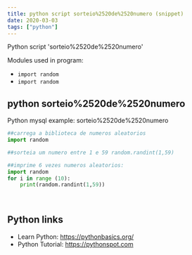 ```yaml
---
title: python script sorteio%2520de%2520numero (snippet)
date: 2020-03-03
tags: ["python"]
---
```

Python script 'sorteio%2520de%2520numero'


Modules used in program: 
* `import random `
* `import random`

## python sorteio%2520de%2520numero

Python mysql example: sorteio%2520de%2520numero

```python
##carrega a biblioteca de numeros aleatorios
import random

##sorteia um numero entre 1 e 59 random.randint(1,59)

##imprime 6 vezes numeros aleatorios:
import random 
for i in range (10):
    print(random.randint(1,59))
   
 

```

## Python links

- Learn Python: https://pythonbasics.org/
- Python Tutorial: https://pythonspot.com
